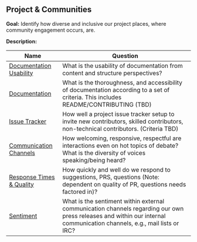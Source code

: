 ## Project & Communities

**Goal:** Identify how diverse and inclusive our project places, where community engagement occurs, are.

**Description:** 

Name | Question
--- | ---
[Documentation Usability](documentation-usability.md) | What is the usability of documentation from content and structure perspectives?
[Documentation](documentation.md) | What is the thoroughness, and accessibility of documentation according to a set of criteria. This includes README/CONTRIBUTING (TBD)
[Issue Tracker](issue-tracker.md) | How well a project issue tracker setup to invite new contributors, skilled contributors, non-technical contributors. (Criteria TBD)
[Communication Channels](channels.md) | How welcoming, responsive, respectful are interactions even on hot topics of debate?  What is the diversity of voices speaking/being heard?
[Response Times & Quality](response-time-quality.md) | How quickly and well do we respond to suggestions, PRS, questions (Note: dependent on quality of PR, questions needs factored in)?
[Sentiment](sentiment.md) | What is the sentiment within external communication channels regarding our own press releases and within our internal communication channels, e.g., mail lists or IRC?
